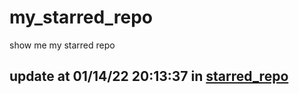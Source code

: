# my_starred_repo
show me my starred repo

update at 01/14/22 20:13:37 in [starred_repo](./index.html)
---

